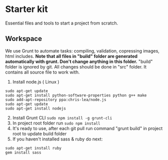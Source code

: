 # Starter kit

Essential files and tools to start a project from scratch.

## Workspace

We use Grunt to automate tasks: compiling, validation, copressing images, html includes.
__Note that all files in "build" folder are generated automatically with grunt. Don't change anything in this folder.__
"build" folder is ignored by git. All changes should be done in "src" folder. It contains all source file to work with.

1. Install node.js ( Linux )
```shell
sudo apt-get update
sudo apt-get install python-software-properties python g++ make
sudo add-apt-repository ppa:chris-lea/node.js
sudo apt-get update
sudo apt-get install nodejs
```
2. Install Grunt CLI
    `sudo npm install -g grunt-cli`
3. In project root folder run
    `sudo npm install`
4. It's ready to use, after each git pull run command "grunt build" in project root to update build folder
5. If you haven't installed sass & ruby do next:
```shell
sudo apt-get install ruby
gem install sass
```

